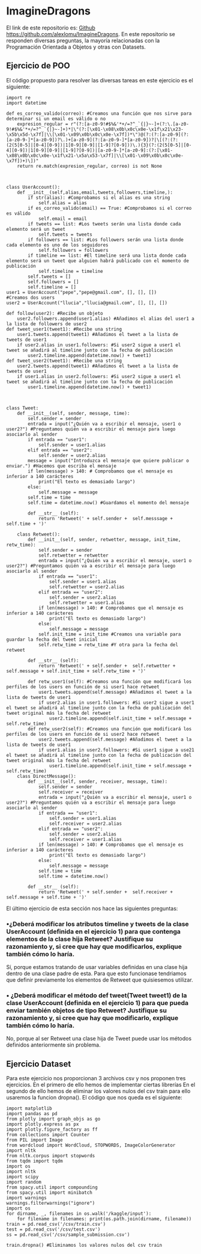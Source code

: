 # ImagineDragons
El link de este repositorio es: [Github](https://github.com/alexlomu/ImagineDragons)
https://github.com/alexlomu/ImagineDragons.
En este repositorio se responden diversas preguntas, la mayoría relacionadas con la Programación Orientada a Objetos y otras con Datasets.
## Ejercicio de POO
El código propuesto para resolver las diversas tareas en este ejercicio es el siguiente:
```
import re
import datetime

def es_correo_valido(correo): #Creamos una función que nos sirve para determinar si un email es válido o no
    expresion_regular = r"(?:[a-z0-9!#$%&'*+/=?^_`{|}~-]+(?:\.[a-z0-9!#$%&'*+/=?^_`{|}~-]+)*|\"(?:[\x01-\x08\x0b\x0c\x0e-\x1f\x21\x23-\x5b\x5d-\x7f]|\\[\x01-\x09\x0b\x0c\x0e-\x7f])*\")@(?:(?:[a-z0-9](?:[a-z0-9-]*[a-z0-9])?\.)+[a-z0-9](?:[a-z0-9-]*[a-z0-9])?|\[(?:(?:(2(5[0-5]|[0-4][0-9])|1[0-9][0-9]|[1-9]?[0-9]))\.){3}(?:(2(5[0-5]|[0-4][0-9])|1[0-9][0-9]|[1-9]?[0-9])|[a-z0-9-]*[a-z0-9]:(?:[\x01-\x08\x0b\x0c\x0e-\x1f\x21-\x5a\x53-\x7f]|\\[\x01-\x09\x0b\x0c\x0e-\x7f])+)\])"
    return re.match(expresion_regular, correo) is not None



class UserAccount():
    def __init__(self,alias,email,tweets,followers,timeline,):
        if str(alias): #Comprobamos si el alias es una string
            self.alias = alias
        if es_correo_valido(email) == True: #Comprobamos si el correo es válido
            self.email = email
        if tweets == list: #Los tweets serán una lista donde cada elemento será un tweet
            self.tweets = tweets
        if followers == list: #Los followers serán una lista donde cada elemento es uno de los seguidores
            self.followers = followers
        if timeline == list: #El timeline será una lista donde cada elemento será un tweet que alguien habrá publicado con el momento de publicación
            self.timeline = timeline
        self.tweets = []
        self.followers = []
        self.timeline = []
user1 = UserAccount("pepe","pepe@gmail.com", [], [], [])         #Creamos dos users 
user2 = UserAccount("llucia","llucia@gmail.com", [], [], [])

def follow(user2): #Recibe un objeto
    user2.followers.append(user1.alias) #Añadimos el alias del user1 a la lista de followers de user2
def tweet_user1(tweet1): #Recibe una string
    user1.tweets.append(tweet1) #Añadimos el tweet a la lista de tweets de user1
    if user2.alias in user1.followers: #Si user2 sigue a user1 el tweet se añadirá al timeline junto con la fecha de publicación
        user2.timeline.append(datetime.now() + tweet1)
def tweet_user2(tweet1): #Recibe una string
    user2.tweets.append(tweet1) #Añadimos el tweet a la lista de tweets de user1
    if user1.alias in user2.followers: #Si user2 sigue a user1 el tweet se añadirá al timeline junto con la fecha de publicación
        user1.timeline.append(datetime.now() + tweet1)



class Tweet:
    def __init__(self, sender, message, time):
        self.sender = sender
        entrada = input("¿Quién va a escribir el mensaje, user1 o user2?") #Preguntamos quién va a escribir el mensaje para luego asociarlo al sender
        if entrada == "user1":
            self.sender = user1.alias
        elif entrada == "user2":
            self.sender = user2.alias
        message = input("Introduzca el mensaje que quiere publicar o enviar.") #Hacemos que escriba el mensaje
        if len(message) > 140: # Comprobamos que el mensaje es inferior a 140 carácteres
            print("El texto es demasiado largo")
        else:
            self.message = message
        self.time = time
        self.time = datetime.now() #Guardamos el momento del mensaje

        def __str__ (self):
            return 'Retweet(' + self.sender +  self.messsage + self.time + ')'

    class Retweet():
        def __init__(self, sender, retwetter, message, init_time, retw_time):
            self.sender = sender
            self.retwetter = retwetter
            entrada = input("¿Quién va a escribir el mensaje, user1 o user2?") #Preguntamos quién va a escribir el mensaje para luego asociarlo al sender
            if entrada == "user1":
                self.sender = user1.alias
                self.retwetter = user2.alias
            elif entrada == "user2":
                self.sender = user2.alias
                self.retwetter = user1.alias
            if len(message) > 140: # Comprobamos que el mensaje es inferior a 140 carácteres
                print("El texto es demasiado largo")
            else:
                self.message = message
            self.init_time = init_time #Creamos una variable para guardar la fecha del tweet inicial
            self.retw_time = retw_time #Y otra para la fecha del retweet
            
        def __str__ (self):
            return 'Retweet(' + self.sender +  self.retwetter + self.message + self.init_time + self.retw_time + ')'

        def retw_user1(self): #Creamos una función que modificará los perfiles de los users en función de si user1 hace retweet
            user1.tweets.append(self.message) #Añadimos el tweet a la lista de tweets de user1
            if user2.alias in user1.followers: #Si user2 sigue a user1 el tweet se añadirá al timeline junto con la fecha de publicación del tweet original más la fecha del retweet
                user2.timeline.append(self.init_time + self.message + self.retw_time)
        def retw_user2(self): #Creamos una función que modificará los perfiles de los users en función de si user2 hace retweet
            user2.tweets.append(self.message) #Añadimos el tweet a la lista de tweets de user1
            if user1.alias in user2.followers: #Si user1 sigue a use21 el tweet se añadirá al timeline junto con la fecha de publicación del tweet original más la fecha del retweet
                user1.timeline.append(self.init_time + self.message + self.retw_time)
    class DirectMessage():
        def __init__(self, sender, receiver, message, time):
            self.sender = sender
            self.receiver = receiver
            entrada = input("¿Quién va a escribir el mensaje, user1 o user2?") #Preguntamos quién va a escribir el mensaje para luego asociarlo al sender
            if entrada == "user1":
                self.sender = user1.alias
                self.receiver = user2.alias
            elif entrada == "user2":
                self.sender = user2.alias
                self.receiver = user1.alias
            if len(message) > 140: # Comprobamos que el mensaje es inferior a 140 carácteres
                print("El texto es demasiado largo")
            else:
                self.message = message
            self.time = time
            self.time = datetime.now()  

        def __str__ (self):
            return 'Retweet(' + self.sender +  self.receiver + self.message + self.time + ')'
```

El último ejercicio de esta sección nos hace las siguientes preguntas:
### •¿Deberá modificar los atributos timeline y tweets de la clase UserAccount (definida en el ejercicio 1) para que contenga elementos de la clase hija Retweet? Justifique su razonamiento y, si cree que hay que modificarlos, explique también cómo lo haría.
Sí, porque estamos tratando de usar variables definidas en una clase hija dentro de una clase padre de esta. Para que esto funcionase tendriamos que definir previamente los elementos de Retweet que quisiesemos utilizar.
 
### • ¿Deberá modificar el método def tweet(Tweet tweet1) de la clase UserAccount (definida en el ejercicio 1) para que pueda enviar también objetos de tipo Retweet? Justifique su razonamiento y, si cree que hay que modificarlo, explique también cómo lo haría.
No, porque al ser Retweet una clase hija de Tweet puede usar los métodos definidos anteriormente sin problema.


## Ejercicio Dataset
Para este ejercicio nos proporcionan 3 archivos csv y nos proponen tres ejercicios.
En el primero de ello hemos de implementar ciertas librerías
En el segundo de ello hemos de eliminar los valores nulos del csv train para ello usaremos la funcion dropna().
El código que nos queda es el siguiente:
```
import matplotlib 
import pandas as pd 
from plotly import graph_objs as go 
import plotly.express as px 
import plotly.figure_factory as ff 
from collections import Counter
from PIL import Image 
from wordcloud import WordCloud, STOPWORDS, ImageColorGenerator
import nltk 
from nltk.corpus import stopwords
from tqdm import tqdm 
import os 
import nltk 
import scipy
import random 
from spacy.util import compounding 
from spacy.util import minibatch
import warnings 
warnings.filterwarnings("ignore")
import os 
for dirname, _, filenames in os.walk('/kaggle/input'): 
    for filename in filenames: print(os.path.join(dirname, filename))
train = pd.read_csv('/csv/train.csv') 
test = pd.read_csv('/csv/test.csv') 
ss = pd.read_csv('/csv/sample_submission.csv')

train.dropna() #Eliminamos los valores nulos del csv train
```

